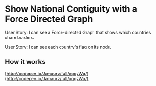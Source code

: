 # Show National Contiguity with a Force Directed Graph
User Story: I can see a Force-directed Graph that shows which countries share borders.

User Story: I can see each country's flag on its node.

## How it works
[http://codepen.io/Jamaurz/full/xqgzWq/](http://codepen.io/Jamaurz/full/xqgzWq/)